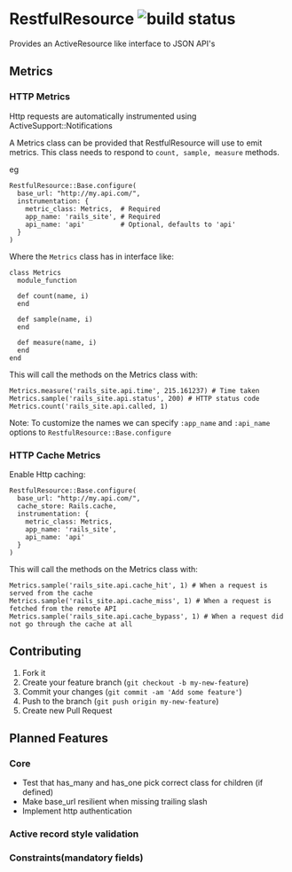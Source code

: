 # RestfulResource ![build status](https://circleci.com/gh/carwow/restful_resource.svg?style=shield&circle-token=0558310359000e8786d1fe42774b0e30b2b0e12c)

Provides an ActiveResource like interface to JSON API's

## Metrics

### HTTP Metrics

Http requests are automatically instrumented using ActiveSupport::Notifications

A Metrics class can be provided that RestfulResource will use to emit metrics. This class needs to respond to `count, sample, measure` methods.

eg

```
RestfulResource::Base.configure(
  base_url: "http://my.api.com/",
  instrumentation: {
    metric_class: Metrics,  # Required
    app_name: 'rails_site', # Required
    api_name: 'api'         # Optional, defaults to 'api'
  }
)
```

Where the `Metrics` class has in interface like:

```
class Metrics
  module_function

  def count(name, i)
  end

  def sample(name, i)
  end

  def measure(name, i)
  end
end
```

This will call the methods on the Metrics class with:
```
Metrics.measure('rails_site.api.time', 215.161237) # Time taken
Metrics.sample('rails_site.api.status', 200) # HTTP status code
Metrics.count('rails_site.api.called, 1)
```

Note: To customize the names we can specify `:app_name` and `:api_name` options to `RestfulResource::Base.configure`

### HTTP Cache Metrics

Enable Http caching:

```
RestfulResource::Base.configure(
  base_url: "http://my.api.com/",
  cache_store: Rails.cache,
  instrumentation: {
    metric_class: Metrics,
    app_name: 'rails_site',
    api_name: 'api'
  }
)
```

This will call the methods on the Metrics class with:
```
Metrics.sample('rails_site.api.cache_hit', 1) # When a request is served from the cache
Metrics.sample('rails_site.api.cache_miss', 1) # When a request is fetched from the remote API
Metrics.sample('rails_site.api.cache_bypass', 1) # When a request did not go through the cache at all
```

## Contributing

1. Fork it
2. Create your feature branch (`git checkout -b my-new-feature`)
3. Commit your changes (`git commit -am 'Add some feature'`)
4. Push to the branch (`git push origin my-new-feature`)
5. Create new Pull Request

## Planned Features

### Core
  - Test that has_many and has_one pick correct class for children (if defined)
  - Make base_url resilient when missing trailing slash
  - Implement http authentication

### Active record style validation

### Constraints(mandatory fields)
